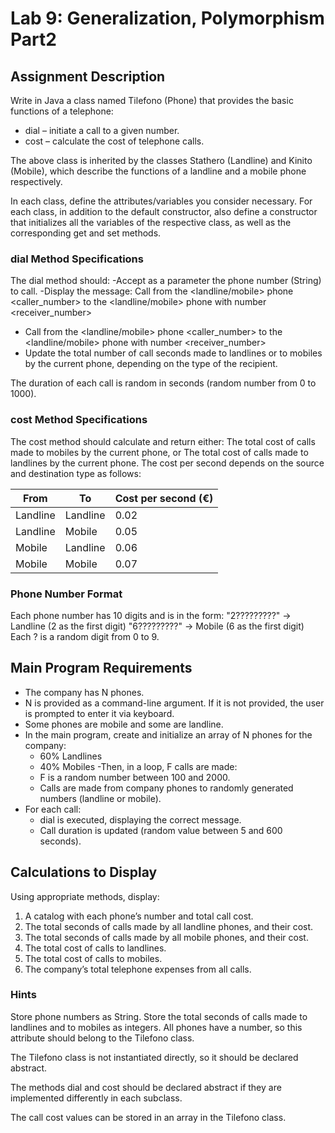 # Lab 9:  Generalization, Polymorphism Part2
## Assignment Description
Write in Java a class named Tilefono (Phone) that provides the basic functions of a telephone:

- dial – initiate a call to a given number.
- cost – calculate the cost of telephone calls.

The above class is inherited by the classes Stathero (Landline) and Kinito (Mobile), which describe the functions of a landline and a mobile phone respectively.

In each class, define the attributes/variables you consider necessary.
For each class, in addition to the default constructor, also define a constructor that initializes all the variables of the respective class, as well as the corresponding get and set methods.

### dial Method Specifications
The dial method should:
-Accept as a parameter the phone number (String) to call.
-Display the message: Call from the <landline/mobile> phone <caller_number> to the <landline/mobile> phone with number <receiver_number>
- Call from the <landline/mobile> phone <caller_number> to the <landline/mobile> phone with number <receiver_number>
- Update the total number of call seconds made to landlines or to mobiles by the current phone, depending on the type of the recipient.

The duration of each call is random in seconds (random number from 0 to 1000).
### cost Method Specifications
The cost method should calculate and return either:
The total cost of calls made to mobiles by the current phone, or
The total cost of calls made to landlines by the current phone.
The cost per second depends on the source and destination type as follows:

| From     | To       | Cost per second (€) |
| -------- | -------- | ------------------- |
| Landline | Landline | 0.02                |
| Landline | Mobile   | 0.05                |
| Mobile   | Landline | 0.06                |
| Mobile   | Mobile   | 0.07                |


### Phone Number Format
Each phone number has 10 digits and is in the form:
"2?????????" → Landline (2 as the first digit)
"6?????????" → Mobile (6 as the first digit)
Each ? is a random digit from 0 to 9.

## Main Program Requirements
- The company has N phones.
- N is provided as a command-line argument. If it is not provided, the user is prompted to enter it via keyboard.
- Some phones are mobile and some are landline.
- In the main program, create and initialize an array of N phones for the company:
  - 60% Landlines
  - 40% Mobiles
-Then, in a loop, F calls are made:
  - F is a random number between 100 and 2000.
  - Calls are made from company phones to randomly generated numbers (landline or mobile).
- For each call:
  - dial is executed, displaying the correct message.
  - Call duration is updated (random value between 5 and 600 seconds).

## Calculations to Display
Using appropriate methods, display:
  1. A catalog with each phone’s number and total call cost.
  2. The total seconds of calls made by all landline phones, and their cost.
  3. The total seconds of calls made by all mobile phones, and their cost.
  4. The total cost of calls to landlines.
  5. The total cost of calls to mobiles.
  6. The company’s total telephone expenses from all calls.

### Hints
Store phone numbers as String.
Store the total seconds of calls made to landlines and to mobiles as integers.
All phones have a number, so this attribute should belong to the Tilefono class.

The Tilefono class is not instantiated directly, so it should be declared abstract.

The methods dial and cost should be declared abstract if they are implemented differently in each subclass.

The call cost values can be stored in an array in the Tilefono class.

